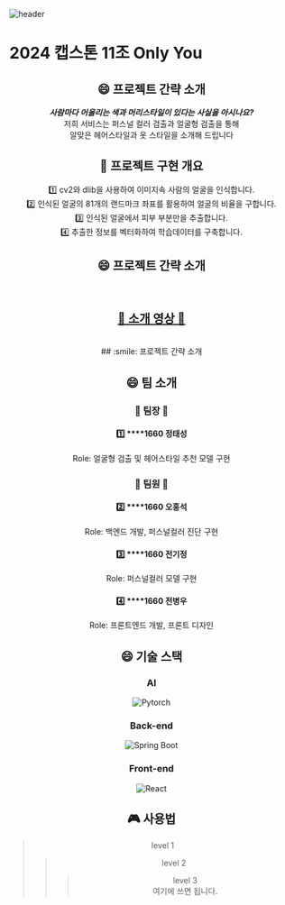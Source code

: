 ![header](https://capsule-render.vercel.app/api?type=waving&color=gradient&height=300&section=header&text=Only%20You&fontSize=90)
# 2024 캡스톤 11조 **Only You**

<div align=center>

## :smile: 프로젝트 간략 소개
***사람마다 어울리는 색과 머리스타일이 있다는 사실을 아시나요?***<br>저희 서비스는 퍼스널 컬러 검출과 얼굴형 검출을 통해 <br>알맞은 헤어스타일과 옷 스타일을 소개해 드립니다
## :book: 프로젝트 구현 개요
:one: cv2와 dlib을 사용하여 이미지속 사람의 얼굴을 인식합니다.<br>
:two: 인식된 얼굴의 81개의 랜드마크 좌표를 활용하여 얼굴의 비율을 구합니다.<br>
:three: 인식된 얼굴에서 피부 부분만을 추출합니다.<br>
:four: 추출한 정보를 벡터화하여 학습데이터를 구축합니다.
## :smile: 프로젝트 간략 소개
<br>

## [:link: 소개 영상 :link:](www.youtube.com)
<br>
## :smile: 프로젝트 간략 소개



## :smile: 팀 소개
### :apple: 팀장 :apple:
#### :one: ****1660 정태성 <br>
Role: 얼굴형 검출 및 헤어스타일 추천 모델 구현
### :peach: 팀원 :peach: <br>
#### :two: ****1660 오홍석
Role: 백엔드 개발, 퍼스널컬러 진단 구현
#### :three: ****1660 전기정 
Role: 퍼스널컬러 모델 구현
#### :four: ****1660 전병우  
Role: 프론트엔드 개발, 프론트 디자인
## :smile: 기술 스택
### AI
![Pytorch](https://img.shields.io/badge/PyTorch-EE4C2C.svg?style=flat-square&logo=React&logoColor=white)
### Back-end
![Spring Boot](https://img.shields.io/badge/SpringBoot-6DB33F.svg?style=flat-square&logo=React&logoColor=white)
### Front-end
![React](https://img.shields.io/badge/React-61DAFB.svg?style=flat-square&logo=React&logoColor=white)
## :video_game: 사용법
>level 1
>>level 2
>>>level 3<br> 여기에 쓰면 됩니다.

</div>
